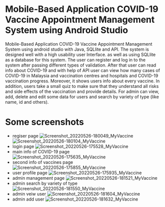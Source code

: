 # Mobile-Based Application COVID-19 Vaccine Appointment Management System using Android Studio
Mobile-Based Application COVID-19 Vaccine Appointment Management System using android studio with Java, SQLlite and API. The system is designed well with a high usability user Interface. as well as using SQLlite as a database for this system. The user can register and log in to the system after passing different types of validation. After that user can read info about COVID-19 and with help of API user can view how many cases of COVID-19 in Malaysia and vaccination centres and hospitals and COVID-19 vaccination progress. Moreover, it shows users info about every vaccine. In addition, users take a small quiz to make sure that they understand all risks and side effects of the vaccination and provide details. For admin can view, add, delete and edit some data for users and search by variety of type (like name, id and others).
# Some screenshots
* regiser page
![Screenshot_20220526-180049_MyVaccine](https://user-images.githubusercontent.com/106274945/170467518-5090ac89-a141-48d7-b714-f220d150ae98.jpg)
![Screenshot_20220526-180104_MyVaccine](https://user-images.githubusercontent.com/106274945/170469931-3027c41a-f797-4487-be3d-55d73e94d8f4.jpg)
* login page 
![Screenshot_20220526-175528_MyVaccine](https://user-images.githubusercontent.com/106274945/170467629-939e41ff-bfa0-42ce-b3f8-1db1540d9903.jpg)
* main info of COVID-19 page
![Screenshot_20220526-175635_MyVaccine](https://user-images.githubusercontent.com/106274945/170467712-e943bb8c-abba-4e73-a356-7d9a99d2841c.jpg)
* second info of vaccines page
![Screenshot_20220526-175855_MyVaccine](https://user-images.githubusercontent.com/106274945/170467769-bd0fbbcc-e194-49e1-8057-fe2b832a701d.jpg)
* user profile page
![Screenshot_20220526-175935_MyVaccine](https://user-images.githubusercontent.com/106274945/170467956-7725febf-a114-42e8-a577-66f984c72d98.jpg)
* admin management page
![Screenshot_20220526-181521_MyVaccine](https://user-images.githubusercontent.com/106274945/170470097-6498db64-bd7b-4e82-bebe-54a58090b6d1.jpg)
* admin search by variety of type
![Screenshot_20220526-181550_MyVaccine](https://user-images.githubusercontent.com/106274945/170470397-9413fa7e-7662-4cea-8d39-33a307224d4f.jpg)
* admin veiw user
![Screenshot_20220526-181604_MyVaccine](https://user-images.githubusercontent.com/106274945/170470419-1bc19b02-ad53-4fb2-8225-9f5cfcfa3beb.jpg)
* admin add user 
![Screenshot_20220526-181632_MyVaccine](https://user-images.githubusercontent.com/106274945/170470435-a4ce5982-f3c6-4d7e-8f29-fd6b830c4626.jpg)
